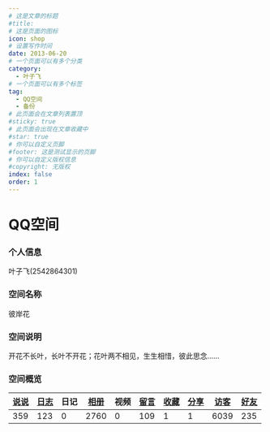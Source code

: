 ```yaml
---
# 这是文章的标题
#title: 
# 这是页面的图标
icon: shop
# 设置写作时间
date: 2013-06-20
# 一个页面可以有多个分类
category:
  - 叶子飞
# 一个页面可以有多个标签
tag:
  - QQ空间
  - 备份
# 此页面会在文章列表置顶
#sticky: true
# 此页面会出现在文章收藏中
#star: true
# 你可以自定义页脚
#footer: 这是测试显示的页脚
# 你可以自定义版权信息
#copyright: 无版权
index: false
order: 1
---
```

# QQ空间

### 个人信息

叶子飞(2542864301)

### 空间名称

彼岸花

### 空间说明

开花不长叶，长叶不开花；花叶两不相见，生生相惜，彼此思念……

### 空间概览

| [说说](/叶子飞/Qzone/说说) | [日志](/叶子飞/Qzone/日志) | 日记 | [相册](/叶子飞/Qzone/相册) | 视频 | [留言](/叶子飞/Qzone/留言) | [收藏](/叶子飞/Qzone/收藏) | [分享](/叶子飞/Qzone/分享) | [访客](/叶子飞/Qzone/访客) | [好友](/叶子飞/Qzone/好友) |
| ----------------------- | ----------------------- | ---- | ----------------------- | ---- | ----------------------- | ----------------------- | ----------------------- | ----------------------- | ----------------------- |
| 359                     | 123                     | 0    | 2760                    | 0    | 109                     | 1                       | 1                       | 6039                    | 235                     |
